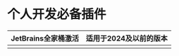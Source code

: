 # 个人开发必备插件

| JetBrains全家桶激活 | 适用于2024及以前的版本 |
| ------------------- | ---------------------- |
|                     |                        |

